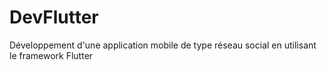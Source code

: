 # DevFlutter
Développement d'une application mobile de type réseau social en utilisant le framework Flutter
